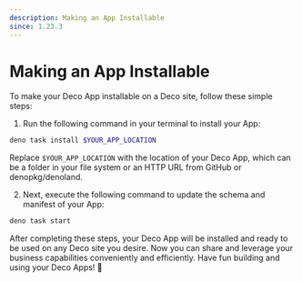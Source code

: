 ```yaml
---
description: Making an App Installable
since: 1.23.3
---
```


# Making an App Installable

To make your Deco App installable on a Deco site, follow these simple steps:

1. Run the following command in your terminal to install your App:

```bash
deno task install $YOUR_APP_LOCATION
```

Replace `$YOUR_APP_LOCATION` with the location of your Deco App, which can be a folder in your file system or an HTTP URL from GitHub or denopkg/denoland.

2. Next, execute the following command to update the schema and manifest of your App:

```bash
deno task start
```

After completing these steps, your Deco App will be installed and ready to be used on any Deco site you desire. Now you can share and leverage your business capabilities conveniently and efficiently. Have fun building and using your Deco Apps! 🚀
